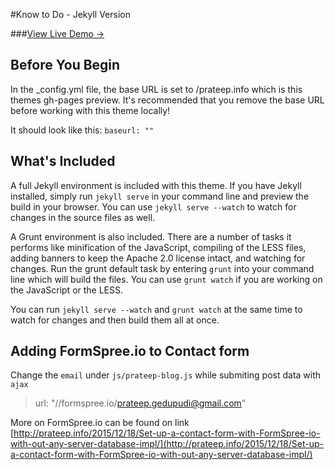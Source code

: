 #Know to Do - Jekyll Version

###[View Live Demo &rarr;](http://prateepgedupudi.github.io)

## Before You Begin

In the _config.yml file, the base URL is set to /prateep.info which is this themes gh-pages preview. It's recommended that you remove the base URL before working with this theme locally!

It should look like this:
`baseurl: ""`

## What's Included

A full Jekyll environment is included with this theme. If you have Jekyll installed, simply run `jekyll serve` in your command line and preview the build in your browser. You can use `jekyll serve --watch` to watch for changes in the source files as well.

A Grunt environment is also included. There are a number of tasks it performs like minification of the JavaScript, compiling of the LESS files, adding banners to keep the Apache 2.0 license intact, and watching for changes. Run the grunt default task by entering `grunt` into your command line which will build the files. You can use `grunt watch` if you are working on the JavaScript or the LESS.

You can run `jekyll serve --watch` and `grunt watch` at the same time to watch for changes and then build them all at once.

## Adding FormSpree.io to Contact form
Change the `email` under `js/prateep-blog.js` while submiting post data with 
`ajax` 
> url: "//formspree.io/prateep.gedupudi@gmail.com"

More on FormSpree.io can be found on link
[http://prateep.info/2015/12/18/Set-up-a-contact-form-with-FormSpree-io-with-out-any-server-database-impl/](http://prateep.info/2015/12/18/Set-up-a-contact-form-with-FormSpree-io-with-out-any-server-database-impl/)